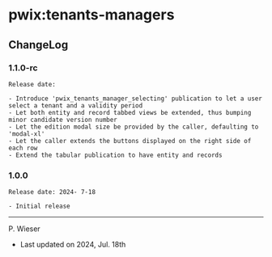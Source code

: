 # pwix:tenants-managers

## ChangeLog

### 1.1.0-rc

    Release date: 

    - Introduce 'pwix_tenants_manager_selecting' publication to let a user select a tenant and a validity period
    - Let both entity and record tabbed views be extended, thus bumping minor candidate version number
    - Let the edition modal size be provided by the caller, defaulting to 'modal-xl'
    - Let the caller extends the buttons displayed on the right side of each row
    - Extend the tabular publication to have entity and records

### 1.0.0

    Release date: 2024- 7-18

    - Initial release

---
P. Wieser
- Last updated on 2024, Jul. 18th
